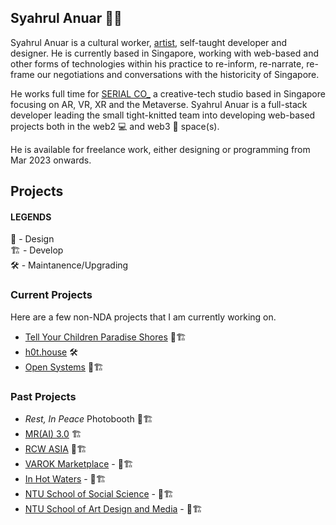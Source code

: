 ## Syahrul Anuar 👋🏾

Syahrul Anuar is a cultural worker, [artist](https://syahrulanuar.org), self-taught developer and designer. He is currently based in Singapore, working with web-based and other forms of technologies within his practice to re-inform, re-narrate, re-frame our negotiations and conversations with the historicity of Singapore.

He works full time for [SERIAL CO_](https://serial.sg) a creative-tech studio based in Singapore focusing on AR, VR, XR and the Metaverse. Syahrul Anuar is a full-stack developer leading the small tight-knitted team into developing web-based projects both in the web2 💻 and web3 🔮 space(s).

He is available for freelance work, either designing or programming from Mar 2023 onwards.

## Projects

#### LEGENDS
🏡 - Design  
🏗️ - Develop  
🛠 - Maintanence/Upgrading


### Current Projects
Here are a few non-NDA projects that I am currently working on.

- [Tell Your Children Paradise Shores](https://paradiseshores.io) 🏡🏗️
- [h0t.house](https://h0t.house) 🛠
- [Open Systems](https://opensystems.sg) 🏡🏗️

### Past Projects
- _Rest, In Peace_ Photobooth 🏡🏗️
- [MR(AI) 3.0](https://c2qef6meb7eekekoqeoj4bd3b66yk2usgdjl663lu7wlvq7utjiq.arweave.net/FqBC-YQPyEURToEcngR7D72FapIw0r97a6fsusP0mlE) 🏗️
- [RCW ASIA](https://rcw-archives-v2-git-migrate-to-tailwind-syahshiimi.vercel.app) 🏡🏗️
- [VAROK Marketplace](https://varok.co) - 🏡🏗️
- [In Hot Waters](https://inhotwaters-frontend.vercel.app/) - 🏡🏗️
- [NTU School of Social Science](https://www.ntu.edu.sg/sss) - 🏡🏗️
- [NTU School of Art Design and Media](https://www.ntu.edu.sg/adm) -  🏡🏗️

